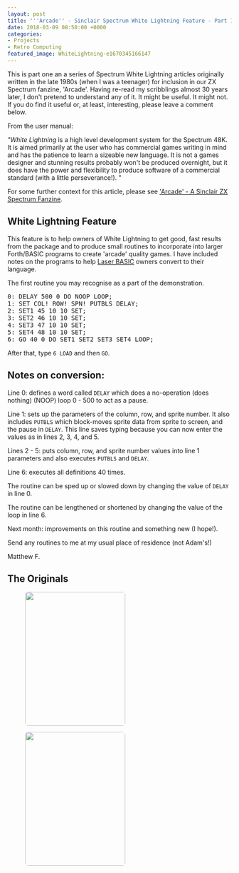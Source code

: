 ```yaml
---
layout: post
title: '''Arcade'' - Sinclair Spectrum White Lightning Feature - Part 1'
date: 2018-03-09 08:50:00 +0000
categories:
- Projects
- Retro Computing
featured_image: WhiteLightning-e1670345166147
---
```


This is part one an a series of Spectrum White Lightning articles originally written in the late 1980s (when I was a teenager) for inclusion in our ZX Spectrum fanzine, 'Arcade'. Having re-read my scribblings almost 30 years later, I don't pretend to understand any of it. It might be useful. It might not. If you do find it useful or, at least, interesting, please leave a comment below.

From the user manual:

*"White Lightning* is a high level development system for the Spectrum 48K. It is aimed primarily at the user who has commercial games writing in mind and has the patience to learn a sizeable new language. It is not a games designer and stunning results probably won't be produced overnight, but it does have the power and flexibility to produce software of a commercial standard (with a little perseverance!). "

<p>For some further context for this article, please see <a href="{{ site.baseurl }}/arcade-a-sinclair-zx-spectrum-fanzine/">'Arcade' - A Sinclair ZX Spectrum Fanzine</a>.</p>

## White Lightning Feature

<p>This feature is to help owners of White Lightning to get good, fast results from the package and to produce small routines to incorporate into larger Forth/BASIC programs to create 'arcade' quality games. I have included notes on the programs to help <a href="http://www.worldofspectrum.org/infoseekid.cgi?id=0008327">Laser BASIC</a> owners convert to their language.</p>

The first routine you may recognise as a part of the demonstration.

<pre>0: DELAY 500 0 DO NOOP LOOP;<br>1: SET COL! ROW! SPN! PUTBLS DELAY;<br>2: SET1 45 10 10 SET;<br>3: SET2 46 10 10 SET;<br>4: SET3 47 10 10 SET;<br>5: SET4 48 10 10 SET;<br>6: GO 40 0 DO SET1 SET2 SET3 SET4 LOOP;</pre>

After that, type <code>6 LOAD</code> and then <code>GO</code>.

## Notes on conversion:

Line 0: defines a word called <code>DELAY</code> which does a no-operation (does nothing) (NOOP) loop 0 - 500 to act as a pause.

Line 1: sets up the parameters of the column, row, and sprite number. It also includes <code>PUTBLS</code> which block-moves sprite data from sprite to screen, and the pause in <code>DELAY</code>. This line saves typing because you can now enter the values as in lines 2, 3, 4, and 5.

Lines 2 - 5: puts column, row, and sprite number values into line 1 parameters and also executes <code>PUTBLS</code> and <code>DELAY</code>.

Line 6: executes all definitions 40 times.

The routine can be sped up or slowed down by changing the value of <code>DELAY</code> in line 0.

The routine can be lengthened or shortened by changing the value of the loop in line 6.

Next month: improvements on this routine and something new (I hope!).

Send any routines to me at my usual place of residence (not Adam's!)

Matthew F.

## The Originals

<div class="gallery">

<figure><a href="{{ site.baseurl }}/wp-content/uploads/2022/12/IMG_2230-e1520611800537-scaled.jpg"><img src="https://res.cloudinary.com/circleseven/image/upload/q_auto,f_auto/IMG_2230-e1520611800537-225x300" width="225" height="300" alt="" style="border-radius:6px" loading="lazy"></a></figure>
<figure><a href="{{ site.baseurl }}/wp-content/uploads/2022/12/IMG_2231-e1520611813740-scaled.jpg"><img src="https://res.cloudinary.com/circleseven/image/upload/q_auto,f_auto/IMG_2231-e1520611813740-225x300" width="225" height="300" alt="" style="border-radius:6px" loading="lazy"></a></figure>

</div>

